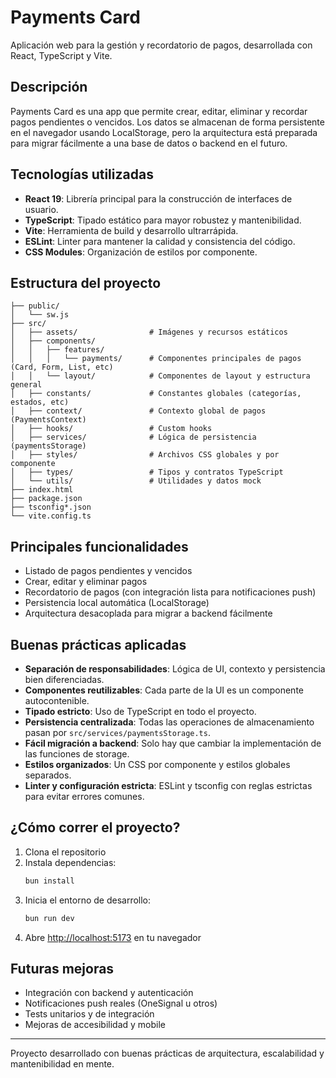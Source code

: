 
# Payments Card

Aplicación web para la gestión y recordatorio de pagos, desarrollada con React, TypeScript y Vite.

## Descripción

Payments Card es una app que permite crear, editar, eliminar y recordar pagos pendientes o vencidos. Los datos se almacenan de forma persistente en el navegador usando LocalStorage, pero la arquitectura está preparada para migrar fácilmente a una base de datos o backend en el futuro.

## Tecnologías utilizadas

- **React 19**: Librería principal para la construcción de interfaces de usuario.
- **TypeScript**: Tipado estático para mayor robustez y mantenibilidad.
- **Vite**: Herramienta de build y desarrollo ultrarrápida.
- **ESLint**: Linter para mantener la calidad y consistencia del código.
- **CSS Modules**: Organización de estilos por componente.

## Estructura del proyecto

```
├── public/
│   └── sw.js
├── src/
│   ├── assets/                # Imágenes y recursos estáticos
│   ├── components/
│   │   ├── features/
│   │   │   └── payments/      # Componentes principales de pagos (Card, Form, List, etc)
│   │   └── layout/            # Componentes de layout y estructura general
│   ├── constants/             # Constantes globales (categorías, estados, etc)
│   ├── context/               # Contexto global de pagos (PaymentsContext)
│   ├── hooks/                 # Custom hooks
│   ├── services/              # Lógica de persistencia (paymentsStorage)
│   ├── styles/                # Archivos CSS globales y por componente
│   ├── types/                 # Tipos y contratos TypeScript
│   └── utils/                 # Utilidades y datos mock
├── index.html
├── package.json
├── tsconfig*.json
└── vite.config.ts
```

## Principales funcionalidades

- Listado de pagos pendientes y vencidos
- Crear, editar y eliminar pagos
- Recordatorio de pagos (con integración lista para notificaciones push)
- Persistencia local automática (LocalStorage)
- Arquitectura desacoplada para migrar a backend fácilmente

## Buenas prácticas aplicadas

- **Separación de responsabilidades**: Lógica de UI, contexto y persistencia bien diferenciadas.
- **Componentes reutilizables**: Cada parte de la UI es un componente autocontenible.
- **Tipado estricto**: Uso de TypeScript en todo el proyecto.
- **Persistencia centralizada**: Todas las operaciones de almacenamiento pasan por `src/services/paymentsStorage.ts`.
- **Fácil migración a backend**: Solo hay que cambiar la implementación de las funciones de storage.
- **Estilos organizados**: Un CSS por componente y estilos globales separados.
- **Linter y configuración estricta**: ESLint y tsconfig con reglas estrictas para evitar errores comunes.

## ¿Cómo correr el proyecto?

1. Clona el repositorio
2. Instala dependencias:
   ```bash
   bun install
   ```
3. Inicia el entorno de desarrollo:
   ```bash
   bun run dev
   ```
4. Abre [http://localhost:5173](http://localhost:5173) en tu navegador

## Futuras mejoras

- Integración con backend y autenticación
- Notificaciones push reales (OneSignal u otros)
- Tests unitarios y de integración
- Mejoras de accesibilidad y mobile

---
Proyecto desarrollado con buenas prácticas de arquitectura, escalabilidad y mantenibilidad en mente.
